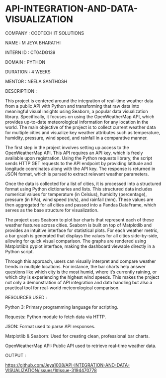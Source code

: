 # API-INTEGRATION-AND-DATA-VISUALIZATION

COMPANY : CODTECH IT SOLUTIONS

NAME : M JEYA BHARATHI

INTERN ID : CT04DG139

DOMAIN : PYTHON

DURATION : 4 WEEKS

MENTOR : NEELA SANTHOSH

DESCRIPTION :

This project is centered around the integration of real-time weather data from a public API with Python and transforming that raw data into meaningful visual insights using Seaborn, a popular data visualization library. Specifically, it focuses on using the OpenWeatherMap API, which provides up-to-date meteorological information for any location in the world. The main objective of the project is to collect current weather data for multiple cities and visualize key weather attributes such as temperature, humidity, pressure, wind speed, and rainfall in a comparative manner.

The first step in the project involves setting up access to the OpenWeatherMap API. This API requires an API key, which is freely available upon registration. Using the Python requests library, the script sends HTTP GET requests to the API endpoint by providing latitude and longitude coordinates along with the API key. The response is returned in JSON format, which is parsed to extract relevant weather parameters.

Once the data is collected for a list of cities, it is processed into a structured format using Python dictionaries and lists. This structured data includes numerical values for temperature (in Celsius), humidity (percentage), pressure (in hPa), wind speed (m/s), and rainfall (mm). These values are then aggregated for all cities and passed into a Pandas DataFrame, which serves as the base structure for visualization.

The project uses Seaborn to plot bar charts that represent each of these weather features across cities. Seaborn is built on top of Matplotlib and provides an intuitive interface for statistical plots. For each weather metric, a bar graph is generated that displays the values for all cities side-by-side, allowing for quick visual comparison. The graphs are rendered using Matplotlib’s pyplot interface, making the dashboard viewable directly in a Python script.

Through this approach, users can visually interpret and compare weather trends in multiple locations. For instance, the bar charts help answer questions like which city is the most humid, where it’s currently raining, or which city is experiencing the highest wind speeds. This makes the project not only a demonstration of API integration and data handling but also a practical tool for real-world meteorological comparison.

RESOURCES USED :

Python 3: Primary programming language for scripting.

Requests: Python module to fetch data via HTTP.

JSON: Format used to parse API responses.

Matplotlib & Seaborn: Used for creating clean, professional bar charts.

OpenWeatherMap API: Public API used to retrieve real-time weather data.

OUTPUT : 

https://github.com/Jeya1008/API-INTEGRATION-AND-DATA-VISUALIZATION/issues/1#issue-3194470778
